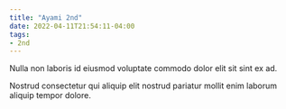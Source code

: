 ```yaml
---
title: "Ayami 2nd"
date: 2022-04-11T21:54:11-04:00
tags:
- 2nd
---
```


Nulla non laboris id eiusmod voluptate commodo dolor elit sit sint ex ad.

<!--more-->

Nostrud consectetur qui aliquip elit nostrud pariatur mollit enim laborum aliquip tempor dolore.
